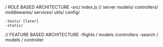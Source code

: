 / ROLE BASED ARCHITECTURE
-src/
index.js // server
models/
controllers/
middlewares/
services/
utils/
config/

    -tests/ [later]
    -static/

// FEATURE BASED ARCHITECTURE
-flights
/ models
/controllers
-search
/ models
/ controller
